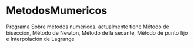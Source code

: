 MetodosMumericos
================

Programa Sobre métodos numéricos. actualmente tiene Método de bisección, Método de Newton, Método de la secante, Método de punto fijo e Interpolación de Lagrange
